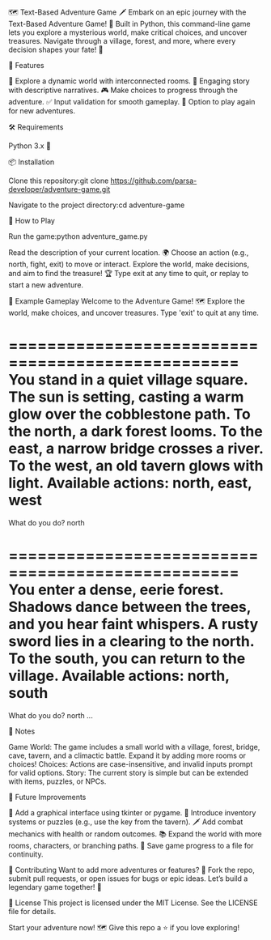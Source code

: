 🗺️ Text-Based Adventure Game 🗡️
Embark on an epic journey with the Text-Based Adventure Game! 🌟 Built in Python, this command-line game lets you explore a mysterious world, make critical choices, and uncover treasures. Navigate through a village, forest, and more, where every decision shapes your fate! 🚪

🌟 Features

🏰 Explore a dynamic world with interconnected rooms.
📜 Engaging story with descriptive narratives.
🎮 Make choices to progress through the adventure.
✅ Input validation for smooth gameplay.
🔄 Option to play again for new adventures.


🛠️ Requirements

Python 3.x 🐍


📦 Installation

Clone this repository:git clone https://github.com/parsa-developer/adventure-game.git


Navigate to the project directory:cd adventure-game




🎯 How to Play

Run the game:python adventure_game.py


Read the description of your current location. 🌍
Choose an action (e.g., north, fight, exit) to move or interact.
Explore the world, make decisions, and aim to find the treasure! 🏆
Type exit at any time to quit, or replay to start a new adventure.


📸 Example Gameplay
Welcome to the Adventure Game! 🗺️
Explore the world, make choices, and uncover treasures. Type 'exit' to quit at any time.

==================================================
You stand in a quiet village square. The sun is setting, casting a warm glow over the cobblestone path.
To the north, a dark forest looms. To the east, a narrow bridge crosses a river. To the west, an old tavern glows with light.
Available actions: north, east, west
==================================================

What do you do? north

==================================================
You enter a dense, eerie forest. Shadows dance between the trees, and you hear faint whispers.
A rusty sword lies in a clearing to the north. To the south, you can return to the village.
Available actions: north, south
==================================================

What do you do? north
...


🔧 Notes

Game World: The game includes a small world with a village, forest, bridge, cave, tavern, and a climactic battle. Expand it by adding more rooms or choices!
Choices: Actions are case-insensitive, and invalid inputs prompt for valid options.
Story: The current story is simple but can be extended with items, puzzles, or NPCs.


🚀 Future Improvements

🎨 Add a graphical interface using tkinter or pygame.
🧩 Introduce inventory systems or puzzles (e.g., use the key from the tavern).
🗡️ Add combat mechanics with health or random outcomes.
📚 Expand the world with more rooms, characters, or branching paths.
💾 Save game progress to a file for continuity.


🤝 Contributing
Want to add more adventures or features? 🌈 Fork the repo, submit pull requests, or open issues for bugs or epic ideas. Let’s build a legendary game together! 💪

📜 License
This project is licensed under the MIT License. See the LICENSE file for details.

Start your adventure now! 🗺️ Give this repo a ⭐ if you love exploring!
